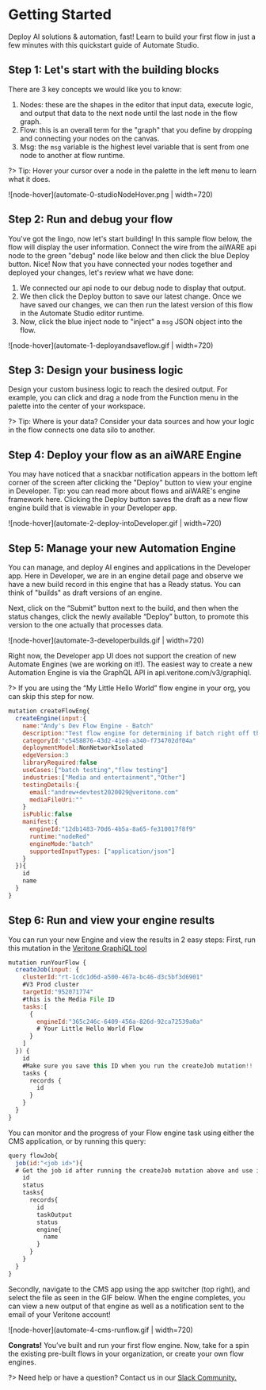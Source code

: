 # Getting Started

Deploy AI solutions & automation, fast!
Learn to build your first flow in just a few minutes with this quickstart guide of Automate Studio.

## Step 1: Let's start with the building blocks

There are 3 key concepts we would like you to know:

1. Nodes: these are the shapes in the editor that input data, execute logic, and output that data to the next node until the last node in the flow graph.
2. Flow: this is an overall term for the "graph" that you define by dropping and connecting your nodes on the canvas.
3. Msg: the `msg` variable is the highest level variable that is sent from one node to another at flow runtime.

?> Tip: Hover your cursor over a node in the palette in the left menu to learn what it does.

![node-hover](automate-0-studioNodeHover.png | width=720)

## Step 2: Run and debug your flow

You've got the lingo, now let's start building!
In this sample flow below, the flow will display the user information. Connect the wire from the aiWARE api node to the green "debug" node like below and then click the blue Deploy button.
Nice! Now that you have connected your nodes together and deployed your changes, let's review what we have done:

1. We connected our api node to our debug node to display that output.
2. We then click the Deploy button to save our latest change. Once we have saved our changes, we can then run the latest version of this flow in the Automate Studio editor runtime.
3. Now, click the blue inject node to "inject" a `msg` JSON object into the flow.

![node-hover](automate-1-deployandsaveflow.gif | width=720)

## Step 3: Design your business logic

Design your custom business logic to reach the desired output. For example, you can click and drag a node from the Function menu in the palette into the center of your workspace.

?> Tip: Where is your data? Consider your data sources and how your logic in the flow connects one data silo to another.

## Step 4: Deploy your flow as an aiWARE Engine

You may have noticed that a snackbar notification appears in the bottom left corner of the screen after clicking the "Deploy" button to view your engine in Developer.
Tip: you can read more about flows and aiWARE's engine framework here.
Clicking the Deploy button saves the draft as a new flow engine build that is viewable in your Developer app.

![node-hover](automate-2-deploy-intoDeveloper.gif | width=720)

## Step 5: Manage your new Automation Engine

You can manage, and deploy AI engines and applications in the Developer app.
Here in Developer, we are in an engine detail page and observe we have a new build record in this engine that has a Ready status. You can think of "builds" as draft versions of an engine.

Next, click on the “Submit” button next to the build, and then when the status changes, click the newly available “Deploy” button, to promote this version to the one actually that processes data.

![node-hover](automate-3-developerbuilds.gif | width=720)

Right now, the Developer app UI does not support the creation of new Automate Engines (we are working on it!). The easiest way to create a new Automation Engine is via the GraphQL API in api.veritone.com/v3/graphiql.

?> If you are using the “My Little Hello World” flow engine in your org, you can skip this step for now.

```javascript
mutation createFlowEng{
  createEngine(input:{
    name:"Andy's Dev Flow Engine - Batch"
    description:"Test flow engine for determining if batch right off the bat works"
    categoryId:"c5458876-43d2-41e8-a340-f734702df04a"
    deploymentModel:NonNetworkIsolated
    edgeVersion:3
    libraryRequired:false
    useCases:["batch testing","flow testing"]
    industries:["Media and entertainment","Other"]
    testingDetails:{
      email:"andrew+devtest2020029@veritone.com"
      mediaFileUri:""
    }
    isPublic:false
    manifest:{
      engineId:"12db1483-70d6-4b5a-8a65-fe310017f8f9"
      runtime:"nodeRed"
      engineMode:"batch"
      supportedInputTypes: ["application/json"]
    }
  }){
    id
    name
  }
}
```

## Step 6: Run and view your engine results

You can run your new Engine and view the results in 2 easy steps:
First, run this mutation in the [Veritone GraphiQL tool](https://api.veritone.com/v3/graphiql)

```javascript
mutation runYourFlow {
  createJob(input: {
    clusterId:"rt-1cdc1d6d-a500-467a-bc46-d3c5bf3d6901"
    #V3 Prod cluster
    targetId:"952071774"
    #this is the Media File ID
    tasks:[
      {
        engineId:"365c246c-6409-456a-826d-92ca72539a0a"
        # Your Little Hello World Flow
      }
    ]
  }) {
    id
    #Make sure you save this ID when you run the createJob mutation!!
    tasks {
      records {
        id
      }
    }
  }
}
```

You can monitor and the progress of your Flow engine task using either the CMS application, or by running this query:

```javascript
query flowJob{
  job(id:"<job id>"){
  # Get the job id after running the createJob mutation above and use it here
    id
    status
    tasks{
      records{
        id
        taskOutput
        status
        engine{
          name
        }
      }
    }
  }
}
```

Secondly, navigate to the CMS app using the app switcher (top right), and select the file as seen in the GIF below. When the engine completes, you can view a new output of that engine as well as a notification sent to the email of your Veritone account!

![node-hover](automate-4-cms-runflow.gif | width=720)

**Congrats!** You’ve built and run your first flow engine.
Now, take for a spin the existing pre-built flows in your organization, or create your own flow engines.

?> Need help or have a question? Contact us in our [Slack Community.](http://veritonedev.slack.com/)
